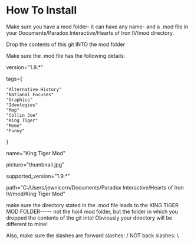 # How To Install
Make sure you have a mod folder- it can have any name- and a .mod file in your Documents/Paradox Interactive/Hearts of Iron IV/mod directory.

Drop the contents of this git INTO the mod folder

Make sure the .mod file has the following details:

version="1.9.*"

tags={

	"Alternative History"
	"National Focuses"
	"Graphics"
	"Ideologies"
	"Map"
	"Collin Joe"
	"King Tiger"
	"Meme"
	"Funny"
	
}

name="King Tiger Mod"

picture="thumbnail.jpg"

supported_version="1.9.*"

path="C:/Users/jewnicorn/Documents/Paradox Interactive/Hearts of Iron IV/mod/King Tiger Mod"

make sure the directory stated in the .mod file leads to the KING TIGER MOD FOLDER----- not the hoi4 mod folder, but the folder in which you dropped the contents of the git into! Obviously your directory will be different to mine!

Also, make sure the slashes are forward slashes: / NOT back slashes: \
